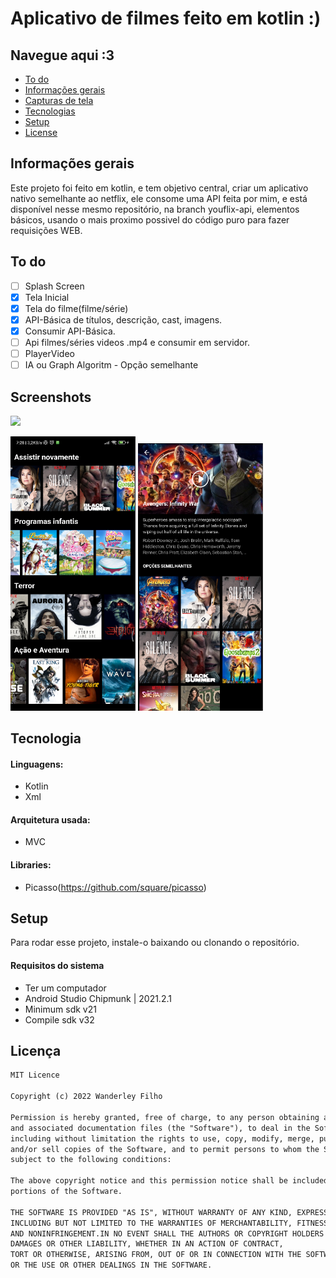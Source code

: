 
# Aplicativo de filmes feito em kotlin :)

## Navegue aqui :3

* [To do](#to-do)
* [Informações gerais](#informações-gerais)
* [Capturas de tela](#screenshots)
* [Tecnologias](#tecnologia)
* [Setup](#setup)
* [License](#license)

## Informações gerais

Este projeto foi feito em kotlin, e tem objetivo central, criar um aplicativo nativo semelhante ao netflix,
ele consome uma API feita por mim, e está disponível nesse mesmo repositório, na branch youflix-api,
elementos básicos, usando o mais proximo possivel do código puro para fazer requisições WEB.

## To do

- [ ] Splash Screen
- [x] Tela Inicial
- [x] Tela do filme(filme/série)
- [x] API-Básica de títulos, descrição, cast, imagens.
- [x] Consumir API-Básica.
- [ ] Api filmes/séries videos .mp4 e consumir em servidor.
- [ ] PlayerVideo
- [ ] IA ou Graph Algoritm - Opção semelhante

## Screenshots
 <img src="images/gif.gif" width="200" />
<p float="left">
  <img src="images/1-home.PNG" width="200" /> 
  <img src="images/2-movie.PNG" width="200" />
</p>

## Tecnologia

#### Linguagens:

- Kotlin 
- Xml

#### Arquitetura usada:
- MVC

#### Libraries:

- Picasso(https://github.com/square/picasso)

## Setup

Para rodar esse projeto, instale-o baixando ou clonando o repositório.

#### Requisitos do sistema 

- Ter um computador
- Android Studio Chipmunk | 2021.2.1
- Minimum sdk v21
- Compile sdk v32

## Licença

```html
MIT Licence 

Copyright (c) 2022 Wanderley Filho

Permission is hereby granted, free of charge, to any person obtaining a copy of this software
and associated documentation files (the "Software"), to deal in the Software without restriction,
including without limitation the rights to use, copy, modify, merge, publish, distribute, sublicense,
and/or sell copies of the Software, and to permit persons to whom the Software is furnished to do so, 
subject to the following conditions:

The above copyright notice and this permission notice shall be included in all copies or substantial 
portions of the Software.

THE SOFTWARE IS PROVIDED "AS IS", WITHOUT WARRANTY OF ANY KIND, EXPRESS OR IMPLIED, 
INCLUDING BUT NOT LIMITED TO THE WARRANTIES OF MERCHANTABILITY, FITNESS FOR A PARTICULAR PURPOSE
AND NONINFRINGEMENT.IN NO EVENT SHALL THE AUTHORS OR COPYRIGHT HOLDERS BE LIABLE FOR ANY CLAIM,
DAMAGES OR OTHER LIABILITY, WHETHER IN AN ACTION OF CONTRACT,
TORT OR OTHERWISE, ARISING FROM, OUT OF OR IN CONNECTION WITH THE SOFTWARE
OR THE USE OR OTHER DEALINGS IN THE SOFTWARE.
```

